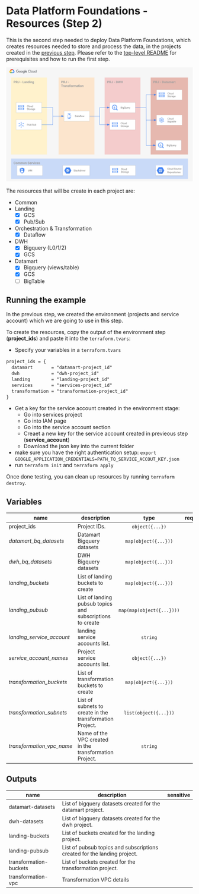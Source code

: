 # Data Platform Foundations - Resources (Step 2)

This is the second step needed to deploy Data Platform Foundations, which creates resources needed to store and process the data, in the projects created in the [previous step](./../environment/). Please refer to the [top-level README](../README.md) for prerequisites and how to run the first step.

![Data Foundation -  Phase 2](./diagram.png "High-level diagram")

The resources that will be create in each project are:

- Common
- Landing
  - [x] GCS
  - [x] Pub/Sub
- Orchestration & Transformation
  - [x] Dataflow
- DWH
  - [x] Bigquery (L0/1/2)
  - [x] GCS
- Datamart
  - [x] Bigquery (views/table)
  - [x] GCS
  - [ ] BigTable

## Running the example

In the previous step, we created the environment (projects and service account) which we are going to use in this step.

To create the resources, copy the output of the environment step (**project_ids**) and paste it into the `terraform.tvars`:

- Specify your variables in a `terraform.tvars`

```tfm
project_ids = {
  datamart       = "datamart-project_id"
  dwh            = "dwh-project_id"
  landing        = "landing-project_id"
  services       = "services-project_id"
  transformation = "transformation-project_id"
}
```

- Get a key for the service account created in the environment stage:
  - Go into services project
  - Go into IAM page
  - Go into the service account section
  - Creaet a new key for the service account created in previeous step (**service_account**)
  - Download the json key into the current folder
- make sure you have the right authentication setup: `export GOOGLE_APPLICATION_CREDENTIALS=PATH_TO_SERVICE_ACCOUT_KEY.json`
- run `terraform init` and `terraform apply`

Once done testing, you can clean up resources by running `terraform destroy`.

<!-- BEGIN TFDOC -->
## Variables

| name | description | type | required | default |
|---|---|:---: |:---:|:---:|
| project_ids | Project IDs. | <code title="object&#40;&#123;&#10;datamart       &#61; string&#10;dwh            &#61; string&#10;landing        &#61; string&#10;services       &#61; string&#10;transformation &#61; string&#10;&#125;&#41;">object({...})</code> | ✓ |  |
| *datamart_bq_datasets* | Datamart Bigquery datasets | <code title="map&#40;object&#40;&#123;&#10;iam      &#61; map&#40;list&#40;string&#41;&#41;&#10;location &#61; string&#10;&#125;&#41;&#41;">map(object({...}))</code> |  | <code title="&#123;&#10;bq_datamart_dataset &#61; &#123;&#10;location &#61; &#34;EU&#34;&#10;iam &#61; &#123;&#10;&#125;&#10;&#125;&#10;&#125;">...</code> |
| *dwh_bq_datasets* | DWH Bigquery datasets | <code title="map&#40;object&#40;&#123;&#10;location &#61; string&#10;iam      &#61; map&#40;list&#40;string&#41;&#41;&#10;&#125;&#41;&#41;">map(object({...}))</code> |  | <code title="&#123;&#10;bq_raw_dataset &#61; &#123;&#10;iam      &#61; &#123;&#125;&#10;location &#61; &#34;EU&#34;&#10;&#125;&#10;&#125;">...</code> |
| *landing_buckets* | List of landing buckets to create | <code title="map&#40;object&#40;&#123;&#10;location &#61; string&#10;name     &#61; string&#10;&#125;&#41;&#41;">map(object({...}))</code> |  | <code title="&#123;&#10;raw-data &#61; &#123;&#10;location &#61; &#34;EU&#34;&#10;name     &#61; &#34;raw-data&#34;&#10;&#125;&#10;data-schema &#61; &#123;&#10;location &#61; &#34;EU&#34;&#10;name     &#61; &#34;data-schema&#34;&#10;&#125;&#10;&#125;">...</code> |
| *landing_pubsub* | List of landing pubsub topics and subscriptions to create | <code title="map&#40;map&#40;object&#40;&#123;&#10;iam    &#61; map&#40;list&#40;string&#41;&#41;&#10;labels &#61; map&#40;string&#41;&#10;options &#61; object&#40;&#123;&#10;ack_deadline_seconds       &#61; number&#10;message_retention_duration &#61; number&#10;retain_acked_messages      &#61; bool&#10;expiration_policy_ttl      &#61; number&#10;&#125;&#41;&#10;&#125;&#41;&#41;&#41;">map(map(object({...})))</code> |  | <code title="&#123;&#10;landing-1 &#61; &#123;&#10;sub1 &#61; &#123;&#10;iam &#61; &#123;&#10;&#125;&#10;labels  &#61; &#123;&#125;&#10;options &#61; null&#10;&#125;&#10;sub2 &#61; &#123;&#10;iam     &#61; &#123;&#125;&#10;labels  &#61; &#123;&#125;,&#10;options &#61; null&#10;&#125;,&#10;&#125;&#10;&#125;">...</code> |
| *landing_service_account* | landing service accounts list. | <code title="">string</code> |  | <code title="">sa-landing</code> |
| *service_account_names* | Project service accounts list. | <code title="object&#40;&#123;&#10;datamart       &#61; string&#10;dwh            &#61; string&#10;landing        &#61; string&#10;services       &#61; string&#10;transformation &#61; string&#10;&#125;&#41;">object({...})</code> |  | <code title="&#123;&#10;datamart       &#61; &#34;sa-datamart&#34;&#10;dwh            &#61; &#34;sa-datawh&#34;&#10;landing        &#61; &#34;sa-landing&#34;&#10;services       &#61; &#34;sa-services&#34;&#10;transformation &#61; &#34;sa-transformation&#34;&#10;&#125;">...</code> |
| *transformation_buckets* | List of transformation buckets to create | <code title="map&#40;object&#40;&#123;&#10;location &#61; string&#10;name     &#61; string&#10;&#125;&#41;&#41;">map(object({...}))</code> |  | <code title="&#123;&#10;temp &#61; &#123;&#10;location &#61; &#34;EU&#34;&#10;name     &#61; &#34;temp&#34;&#10;&#125;,&#10;templates &#61; &#123;&#10;location &#61; &#34;EU&#34;&#10;name     &#61; &#34;templates&#34;&#10;&#125;,&#10;&#125;">...</code> |
| *transformation_subnets* | List of subnets to create in the transformation Project. | <code title="list&#40;object&#40;&#123;&#10;ip_cidr_range      &#61; string&#10;name               &#61; string&#10;region             &#61; string&#10;secondary_ip_range &#61; map&#40;string&#41;&#10;&#125;&#41;&#41;">list(object({...}))</code> |  | <code title="&#91;&#10;&#123;&#10;ip_cidr_range      &#61; &#34;10.1.0.0&#47;20&#34;&#10;name               &#61; &#34;transformation-subnet&#34;&#10;region             &#61; &#34;europe-west3&#34;&#10;secondary_ip_range &#61; &#123;&#125;&#10;&#125;,&#10;&#93;">...</code> |
| *transformation_vpc_name* | Name of the VPC created in the transformation Project. | <code title="">string</code> |  | <code title="">transformation-vpc</code> |

## Outputs

| name | description | sensitive |
|---|---|:---:|
| datamart-datasets | List of bigquery datasets created for the datamart project. |  |
| dwh-datasets | List of bigquery datasets created for the dwh project. |  |
| landing-buckets | List of buckets created for the landing project. |  |
| landing-pubsub | List of pubsub topics and subscriptions created for the landing project. |  |
| transformation-buckets | List of buckets created for the transformation project. |  |
| transformation-vpc | Transformation VPC details |  |
<!-- END TFDOC -->
